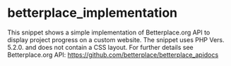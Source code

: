 betterplace_implementation
==========================

This snippet shows a simple implementation of Betterplace.org API to display project progress on a custom website. The snippet uses PHP Vers. 5.2.0. and does not contain a CSS layout. For further details see Betterplace.org API: https://github.com/betterplace/betterplace_apidocs 
